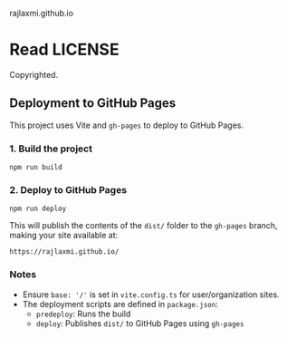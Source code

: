rajlaxmi.github.io


# Read LICENSE
Copyrighted.

## Deployment to GitHub Pages

This project uses Vite and `gh-pages` to deploy to GitHub Pages.

### 1. Build the project

```
npm run build
```

### 2. Deploy to GitHub Pages

```
npm run deploy
```

This will publish the contents of the `dist/` folder to the `gh-pages` branch, making your site available at:

```
https://rajlaxmi.github.io/
```

### Notes
- Ensure `base: '/'` is set in `vite.config.ts` for user/organization sites.
- The deployment scripts are defined in `package.json`:
  - `predeploy`: Runs the build
  - `deploy`: Publishes `dist/` to GitHub Pages using `gh-pages`
